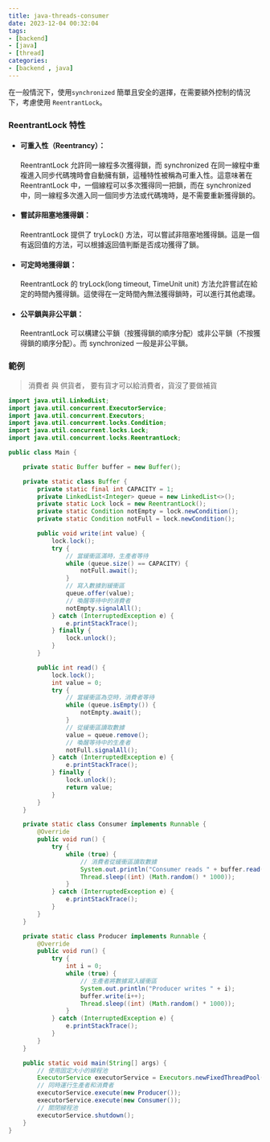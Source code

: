 ```yaml
---
title: java-threads-consumer
date: 2023-12-04 00:32:04
tags:
- [backend]
- [java]
- [thread]
categories:
- [backend , java]
---
```

在一般情況下，使用`synchronized` 簡單且安全的選擇，在需要額外控制的情況下，考慮使用 `ReentrantLock`。
### ReentrantLock 特性
- #### 可重入性（Reentrancy）： 
    ReentrantLock 允許同一線程多次獲得鎖，而 synchronized 在同一線程中重複進入同步代碼塊時會自動擁有鎖，這種特性被稱為可重入性。這意味著在 ReentrantLock 中，一個線程可以多次獲得同一把鎖，而在 synchronized 中，同一線程多次進入同一個同步方法或代碼塊時，是不需要重新獲得鎖的。

- #### 嘗試非阻塞地獲得鎖： 
  ReentrantLock 提供了 tryLock() 方法，可以嘗試非阻塞地獲得鎖。這是一個有返回值的方法，可以根據返回值判斷是否成功獲得了鎖。

- #### 可定時地獲得鎖： 
    ReentrantLock 的 tryLock(long timeout, TimeUnit unit) 方法允許嘗試在給定的時間內獲得鎖。這使得在一定時間內無法獲得鎖時，可以進行其他處理。

- #### 公平鎖與非公平鎖： 
    ReentrantLock 可以構建公平鎖（按獲得鎖的順序分配）或非公平鎖（不按獲得鎖的順序分配）。而 synchronized 一般是非公平鎖。

### 範例
> 消費者 與 供貨者， 要有貨才可以給消費者，貨沒了要做補貨
```java
import java.util.LinkedList;
import java.util.concurrent.ExecutorService;
import java.util.concurrent.Executors;
import java.util.concurrent.locks.Condition;
import java.util.concurrent.locks.Lock;
import java.util.concurrent.locks.ReentrantLock;

public class Main {

    private static Buffer buffer = new Buffer();

    private static class Buffer {
        private static final int CAPACITY = 1;
        private LinkedList<Integer> queue = new LinkedList<>();
        private static Lock lock = new ReentrantLock();
        private static Condition notEmpty = lock.newCondition();
        private static Condition notFull = lock.newCondition();

        public void write(int value) {
            lock.lock();
            try {
                // 當緩衝區滿時，生產者等待
                while (queue.size() == CAPACITY) {
                    notFull.await();
                }
                // 寫入數據到緩衝區
                queue.offer(value);
                // 喚醒等待中的消費者
                notEmpty.signalAll();
            } catch (InterruptedException e) {
                e.printStackTrace();
            } finally {
                lock.unlock();
            }
        }

        public int read() {
            lock.lock();
            int value = 0;
            try {
                // 當緩衝區為空時，消費者等待
                while (queue.isEmpty()) {
                    notEmpty.await();
                }
                // 從緩衝區讀取數據
                value = queue.remove();
                // 喚醒等待中的生產者
                notFull.signalAll();
            } catch (InterruptedException e) {
                e.printStackTrace();
            } finally {
                lock.unlock();
                return value;
            }
        }
    }

    private static class Consumer implements Runnable {
        @Override
        public void run() {
            try {
                while (true) {
                    // 消費者從緩衝區讀取數據
                    System.out.println("Consumer reads " + buffer.read());
                    Thread.sleep((int) (Math.random() * 1000));
                }
            } catch (InterruptedException e) {
                e.printStackTrace();
            }
        }
    }

    private static class Producer implements Runnable {
        @Override
        public void run() {
            try {
                int i = 0;
                while (true) {
                    // 生產者將數據寫入緩衝區
                    System.out.println("Producer writes " + i);
                    buffer.write(i++);
                    Thread.sleep((int) (Math.random() * 1000));
                }
            } catch (InterruptedException e) {
                e.printStackTrace();
            }
        }
    }

    public static void main(String[] args) {
        // 使用固定大小的線程池
        ExecutorService executorService = Executors.newFixedThreadPool(2);
        // 同時運行生產者和消費者
        executorService.execute(new Producer());
        executorService.execute(new Consumer());
        // 關閉線程池
        executorService.shutdown();
    }
}

```
